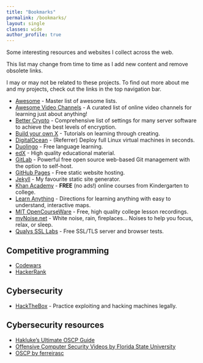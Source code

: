 ```yaml
---
title: "Bookmarks"
permalink: /bookmarks/
layout: single
classes: wide
author_profile: true
---
```

Some interesting resources and websites I collect across the web.

This list may change from time to time as I add new content and remove obsolete
links.

I may or may not be related to these projects. To find out more about me and my
projects, check out the links in the top navigation bar.

- [Awesome](https://github.com/sindresorhus/awesome) - Master list of awesome lists.
- [Awesome Video Channels](https://github.com/L1Cafe/Awesome-Video-Channels) - A curated list of online video channels for learning just about anything!
- [Better Crypto](https://bettercrypto.org) - Comprehensive list of settings for many server software to achieve the best levels of encryption.
- [Build your own X](https://blog.tartanllama.xyz/writing-a-linux-debugger-setup/) - Tutorials on learning through creating.
- [DigitalOcean](https://m.do.co/c/7b24f032f8cc) - (Referrer) Deploy full Linux virtual machines in seconds.
- [Duolingo](https://www.duolingo.com) - Free language learning.
- [edX](https://www.edx.org) - High quality educational material.
- [GitLab](https://gitlab.com) - Powerful free open source web-based Git management with the option to self-host.
- [GitHub Pages](https://pages.github.com/) - Free static website hosting.
- [Jekyll](https://jekyllrb.com/) - My favourite static site generator.
- [Khan Academy](https://www.khanacademy.org/) - **FREE** (no ads!) online courses from Kindergarten to college.
- [Learn Anything](https://learn-anything.xyz/) - Directions for learning anything with easy to understand, interactive maps.
- [MIT OpenCourseWare](https://ocw.mit.edu/index.htm) - Free, high quality college lesson recordings.
- [myNoise.net](https://mynoise.net/) - White noise, rain, fireplaces... Noises to help you focus, relax, or sleep.
- [Qualys SSL Labs](https://www.ssllabs.com/) - Free SSL/TLS server and browser tests.

## Competitive programming

- [Codewars](https://www.codewars.com/dashboard)
- [HackerRank](https://www.hackerrank.com/dashboard)

## Cybersecurity

- [HackTheBox](https://www.hackthebox.eu) - Practice exploiting and hacking machines legally.

## Cybersecurity resources

- [Hakluke’s Ultimate OSCP Guide](https://medium.com/@hakluke/haklukes-ultimate-oscp-guide-part-3-practical-hacking-tips-and-tricks-c38486f5fc97)
- [Offensive Computer Security Videos by Florida State University](https://www.cs.fsu.edu/%7Eredwood/OffensiveComputerSecurity/lectures.html)
- [OSCP by ferreirasc](https://github.com/ferreirasc/oscp)
